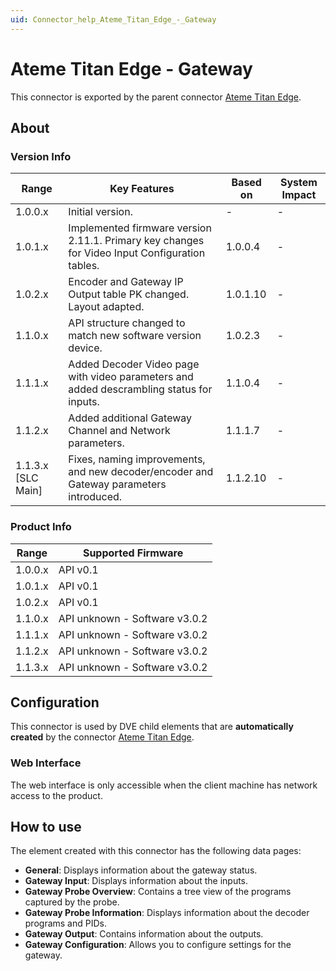 ```yaml
---
uid: Connector_help_Ateme_Titan_Edge_-_Gateway
---
```


# Ateme Titan Edge - Gateway

This connector is exported by the parent connector [Ateme Titan Edge](xref:Connector_help_Ateme_Titan_Edge).

## About

### Version Info

| Range              | Key Features                                                                                   | Based on | System Impact |
|--------------------|------------------------------------------------------------------------------------------------|----------|---------------|
| 1.0.0.x            | Initial version.                                                                               | -        | -             |
| 1.0.1.x            | Implemented firmware version 2.11.1. Primary key changes for Video Input Configuration tables. | 1.0.0.4  | -             |
| 1.0.2.x            | Encoder and Gateway IP Output table PK changed. Layout adapted.                                | 1.0.1.10 | -             |
| 1.1.0.x            | API structure changed to match new software version device.                                    | 1.0.2.3  | -             |
| 1.1.1.x            | Added Decoder Video page with video parameters and added descrambling status for inputs.       | 1.1.0.4  | -             |
| 1.1.2.x            | Added additional Gateway Channel and Network parameters.                                       | 1.1.1.7  | -             |
| 1.1.3.x [SLC Main] | Fixes, naming improvements, and new decoder/encoder and Gateway parameters introduced.         | 1.1.2.10 | -             |

### Product Info

| Range   | Supported Firmware            |
|---------|-------------------------------|
| 1.0.0.x | API v0.1                      |
| 1.0.1.x | API v0.1                      |
| 1.0.2.x | API v0.1                      |
| 1.1.0.x | API unknown - Software v3.0.2 |
| 1.1.1.x | API unknown - Software v3.0.2 |
| 1.1.2.x | API unknown - Software v3.0.2 |
| 1.1.3.x | API unknown - Software v3.0.2 |

## Configuration

This connector is used by DVE child elements that are **automatically created** by the connector [Ateme Titan Edge](xref:Connector_help_Ateme_Titan_Edge).

### Web Interface

The web interface is only accessible when the client machine has network access to the product.

## How to use

The element created with this connector has the following data pages:

- **General**: Displays information about the gateway status.
- **Gateway Input**: Displays information about the inputs.
- **Gateway Probe Overview**: Contains a tree view of the programs captured by the probe.
- **Gateway Probe Information**: Displays information about the decoder programs and PIDs.
- **Gateway Output**: Contains information about the outputs.
- **Gateway Configuration**: Allows you to configure settings for the gateway.
